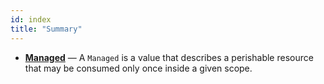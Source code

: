 ```yaml
---
id: index
title: "Summary"
---
```


- **[Managed](managed.md)** — A `Managed` is a value that describes a perishable resource that may be consumed only once inside a given scope.
